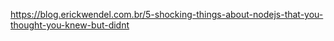 https://blog.erickwendel.com.br/5-shocking-things-about-nodejs-that-you-thought-you-knew-but-didnt  